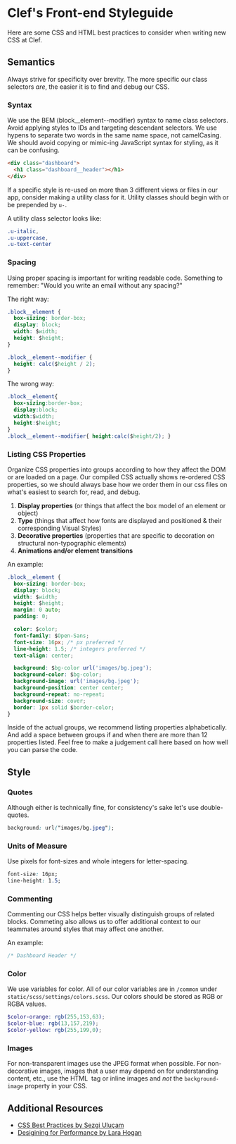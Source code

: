 # Clef's Front-end Styleguide

Here are some CSS and HTML best practices to consider when writing new CSS at Clef.

## Semantics

Always strive for specificity over brevity. The more specific our class selectors _are_, the easier it is to find and debug our CSS.

### Syntax

We use the BEM (block__element--modifier) syntax to name class selectors. Avoid applying styles to IDs and targeting descendant selectors. We use hypens to separate two words in the same name space, not camelCasing. We should avoid copying or mimic-ing JavaScript syntax for styling, as it can be confusing.

```html
<div class="dashboard">
  <h1 class="dashboard__header"></h1>
</div>
```

If a specific style is re-used on more than 3 different views or files in our app, consider making a utility class for it. Utility classes should begin with or be prepended by `u-`.

A utility class selector looks like:

```css
.u-italic,
.u-uppercase,
.u-text-center
```

### Spacing

Using proper spacing is important for writing readable code. Something to remember: "Would you write an email without any spacing?"

The right way:

```css
.block__element {
  box-sizing: border-box;
  display: block;
  width: $width;
  height: $height;
}

.block__element--modifier {
  height: calc($height / 2);
}

```

The wrong way:

```css
.block__element{
  box-sizing:border-box;
  display:block;
  width:$width;
  height:$height;
}
.block__element--modifier{ height:calc($height/2); }

```
### Listing CSS Properties

Organize CSS properties into groups according to how they affect the DOM or are loaded on a page. Our compiled CSS actually shows re-ordered CSS properties, so we should always base how we order them in our css files on what's easiest to search for, read, and debug.

  1. **Display properties** (or things that affect the box model of an element or object)
  2. **Type** (things that affect how fonts are displayed and positioned & their corresponding Visual Styles)
  3. **Decorative properties** (properties that are specific to decoration on structural non-typographic elements)
  4. **Animations and/or element transitions**

An example:

```css
.block__element {
  box-sizing: border-box;
  display: block;
  width: $width;
  height: $height;
  margin: 0 auto;
  padding: 0;

  color: $color;
  font-family: $Open-Sans;
  font-size: 16px; /* px preferred */
  line-height: 1.5; /* integers preferred */
  text-align: center;

  background: $bg-color url('images/bg.jpeg');
  background-color: $bg-color;
  background-image: url('images/bg.jpeg');
  background-position: center center;
  background-repeat: no-repeat;
  background-size: cover;
  border: 1px solid $border-color;
}
```

Inside of the actual groups, we recommend listing properties alphabetically. And add a space between groups if and when there are more than 12 properties listed. Feel free to make a judgement call here based on how well you can parse the code.

## Style

### Quotes

Although either is technically fine, for consistency's sake let's use double-quotes.

```css
background: url("images/bg.jpeg");
```

### Units of Measure

Use pixels for font-sizes and whole integers for letter-spacing.

```css
font-size: 16px;
line-height: 1.5;
```

### Commenting

Commenting our CSS helps better visually distinguish groups of related blocks. Commeting also allows us to offer additional context to our teammates around styles that may affect one another.

An example:

```css
/* Dashboard Header */
```

### Color

We use variables for color. All of our color variables are in `/common` under `static/scss/settings/colors.scss`. Our colors should be stored as RGB or RGBA values.

```scss
$color-orange: rgb(255,153,63);
$color-blue: rgb(13,157,219);
$color-yellow: rgb(255,199,0);
```

### Images

For non-transparent images use the JPEG format when possible. For non-decorative images, images that a user may depend on for understanding content, etc., use the HTML <img> tag or inline images and _not_ the `background-image` property in your CSS.

## Additional Resources

* [CSS Best Practices by Sezgi Uluçam](https://github.com/sezgi/CSS-Best-Practices)
* [Desigining for Performance by Lara Hogan](http://larahogan.me/design/)

